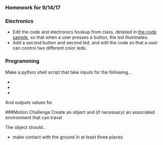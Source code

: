 ### Homework for 9/14/17

### Electronics
- Edit the code and electronics hookup from class, detailed in [the code sample](electronics.md), so that when a user presses a button, the led illuminates.
- Add a second button and second led, and edit the code so that a user can control two different color leds.

### Programming
Make a python shell script that take inputs for the following...

- 
-
- 

And outputs values for

###Motion Challenge
Create an object and (if necessary) an associated environment that can travel

The object should...
- make contact with the ground in at least three places
